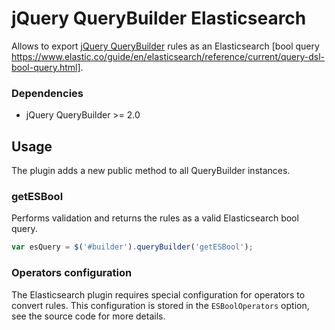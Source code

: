 # jQuery QueryBuilder Elasticsearch

Allows to export [jQuery QueryBuilder](http://mistic100.github.io/jQuery-QueryBuilder) rules as an Elasticsearch [bool query https://www.elastic.co/guide/en/elasticsearch/reference/current/query-dsl-bool-query.html].

### Dependencies
 * jQuery QueryBuilder >= 2.0

## Usage

The plugin adds a new public method to all QueryBuilder instances.

### getESBool

Performs validation and returns the rules as a valid Elasticsearch bool query.

```js
var esQuery = $('#builder').queryBuilder('getESBool');
```

### Operators configuration

The Elasticsearch plugin requires special configuration for operators to convert rules. This configuration is stored in the ```ESBoolOperators``` option, see the source code for more details.